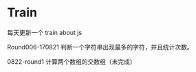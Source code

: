 # Train

每天更新一个 train about js

Round006-170821
判断一个字符串出现最多的字符，并且统计次数。

0822-round1
计算两个数组的交数组（未完成）
